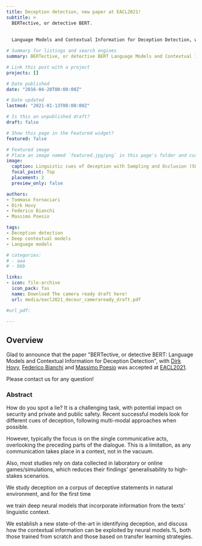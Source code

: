 ```yaml
---
title: Deception detection, new paper at EACL2021!
subtitle: > 
  BERTective, or detective BERT. 
  
  
  Language Models and Contextual Information for Deception Detection, with [Dirk Hovy](https://twitter.com/dirk_hovy), [Federico Bianchi](https://twitter.com/fb_vinid) and [Massimo Poesio](https://twitter.com/poesio)

# Summary for listings and search engines
summary: BERTective, or detective BERT Language Models and Contextual Information for Deception Detection

# Link this post with a project
projects: []

# Date published
date: "2016-04-20T00:00:00Z"

# Date updated
lastmod: "2021-01-13T00:00:00Z"

# Is this an unpublished draft?
draft: false

# Show this page in the Featured widget?
featured: false

# Featured image
# Place an image named `featured.jpg/png` in this page's folder and customize its options here.
image:
  caption: Linguistic cues of deception with Sampling and Occlusion (SOC) algorithm (Jin et al., 2019)
  focal_point: Top
  placement: 2
  preview_only: false

authors:
- Tommaso Fornaciari
- Dirk Hovy
- Federico Bianchi
- Massimo Poesio

tags:
- Deception detection
- Deep contextual models
- Language models

# categories:
# - aaa
# - bbb

links:
- icon: file-archive
  icon_pack: fas
  name: Download The camera ready draft here!
  url: media/eacl2021_decour_cameraready_draft.pdf

#url_pdf:

---
```


## Overview

Glad to announce that the paper "BERTective, or detective BERT\: Language Models and Contextual Information for Deception Detection", with [Dirk Hovy](https://twitter.com/dirk_hovy), [Federico Bianchi](https://twitter.com/fb_vinid) and [Massimo Poesio](https://twitter.com/poesio) was accepted at [EACL2021](https://2021.eacl.org/).

Please contact us for any question!

### Abstract

How do you spot a lie? It is a challenging task, with potential impact on security and private and public safety.
Recent successful models look for different cues of deception, following multi-modal approaches when possible. 

However, typically the focus is on the single communicative acts, overlooking the preceding parts of the dialogue.
This is a limitation, as any communication takes place in a context, not in the vacuum.

Also, most studies rely on data collected in laboratory or online games/simulations, which reduces their findings' generalisability to high-stakes scenarios.

We study deception on a corpus of deceptive statements in natural environment, and for the first time

we train deep neural models that incorporate information from the texts' linguistic context. 

We establish a new state-of-the-art in identifying deception, and discuss how the contextual information can be exploited by neural models.%, both those trained from scratch and those based on transfer learning strategies.


